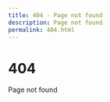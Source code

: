 ```yaml
---
title: 404 - Page not found
description: Page not found
permalink: 404.html
---
```


# 404

Page not found
